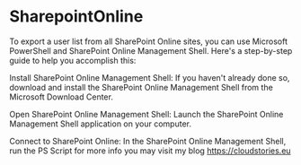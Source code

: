 # SharepointOnline
To export a user list from all SharePoint Online sites, you can use Microsoft PowerShell and SharePoint Online Management Shell. Here's a step-by-step guide to help you accomplish this:

Install SharePoint Online Management Shell: If you haven't already done so, download and install the SharePoint Online Management Shell from the Microsoft Download Center.

Open SharePoint Online Management Shell: Launch the SharePoint Online Management Shell application on your computer.

Connect to SharePoint Online: In the SharePoint Online Management Shell, run the PS Script
for more info you may visit my blog https://cloudstories.eu
